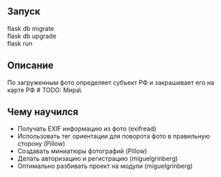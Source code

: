 ## Запуск
flask db migrate \
flask db upgrade \
flask run

## Описание
По загруженным фото определяет субъект РФ и закрашивает его на карте РФ # TODO: Мира\

## Чему научился
* Получать EXIF информацию из фото (exifread)
* Использовать тег ориентации для поворота фото в правильную сторону (Pillow)
* Создавать миниатюры фотографий (Pillow)
* Делать авторизацию и регистрацию (miguelgrinberg)
* Оптимально разбивать проект на модули (miguelgrinberg)

